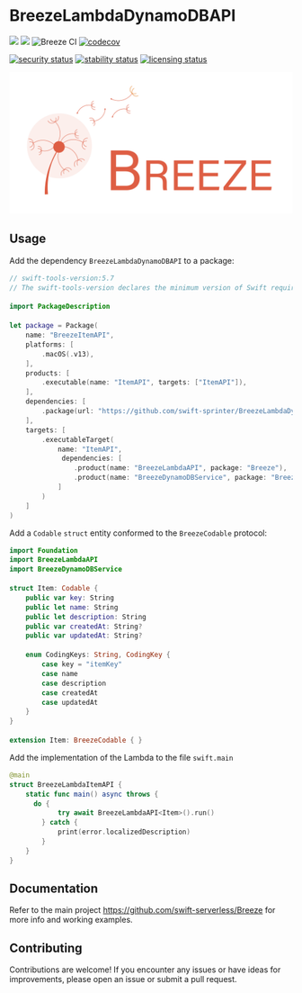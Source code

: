 # BreezeLambdaDynamoDBAPI
[![](https://img.shields.io/endpoint?url=https%3A%2F%2Fswiftpackageindex.com%2Fapi%2Fpackages%2Fswift-serverless%2FBreezeLambdaDynamoDBAPI%2Fbadge%3Ftype%3Dswift-versions)](https://swiftpackageindex.com/swift-serverless/BreezeLambdaDynamoDBAPI) [![](https://img.shields.io/endpoint?url=https%3A%2F%2Fswiftpackageindex.com%2Fapi%2Fpackages%2Fswift-serverless%2FBreezeLambdaDynamoDBAPI%2Fbadge%3Ftype%3Dplatforms)](https://swiftpackageindex.com/swift-serverless/BreezeLambdaDynamoDBAPI) ![Breeze CI](https://github.com/swift-serverless/BreezeLambdaDynamoDBAPI/actions/workflows/swift-test.yml/badge.svg) [![codecov](https://codecov.io/gh/swift-serverless/BreezeLambdaDynamoDBAPI/branch/main/graph/badge.svg?token=PJR7YGBSQ0)](https://codecov.io/gh/swift-serverless/BreezeLambdaDynamoDBAPI)

[![security status](https://www.meterian.io/badge/gh/swift-serverless/BreezeLambdaDynamoDBAPI/security?branch=main)](https://www.meterian.io/report/gh/swift-serverless/BreezeLambdaDynamoDBAPI)
[![stability status](https://www.meterian.io/badge/gh/swift-serverless/BreezeLambdaDynamoDBAPI/stability?branch=main)](https://www.meterian.io/report/gh/swift-serverless/BreezeLambdaDynamoDBAPI)
[![licensing status](https://www.meterian.io/badge/gh/swift-serverless/BreezeLambdaDynamoDBAPI/licensing?branch=main)](https://www.meterian.io/report/gh/swift-serverless/BreezeLambdaDynamoDBAPI)

![Breeze](logo.png)

## Usage

Add the dependency `BreezeLambdaDynamoDBAPI` to a package:

```swift
// swift-tools-version:5.7
// The swift-tools-version declares the minimum version of Swift required to build this package.

import PackageDescription

let package = Package(
    name: "BreezeItemAPI",
    platforms: [
        .macOS(.v13),
    ],
    products: [
        .executable(name: "ItemAPI", targets: ["ItemAPI"]),
    ],
    dependencies: [
        .package(url: "https://github.com/swift-sprinter/BreezeLambdaDynamoDBAPI.git", from: "0.4.0")
    ],
    targets: [
        .executableTarget(
            name: "ItemAPI",
             dependencies: [
                .product(name: "BreezeLambdaAPI", package: "Breeze"),
                .product(name: "BreezeDynamoDBService", package: "Breeze"),
            ]
        )
    ]
)
```

Add a `Codable` `struct` entity conformed to the `BreezeCodable` protocol:

```swift
import Foundation
import BreezeLambdaAPI
import BreezeDynamoDBService

struct Item: Codable {
    public var key: String
    public let name: String
    public let description: String
    public var createdAt: String?
    public var updatedAt: String?
    
    enum CodingKeys: String, CodingKey {
        case key = "itemKey"
        case name
        case description
        case createdAt
        case updatedAt
    }
}

extension Item: BreezeCodable { }
```

Add the implementation of the Lambda to the file `swift.main`

```swift
@main
struct BreezeLambdaItemAPI {
    static func main() async throws {
      do {
            try await BreezeLambdaAPI<Item>().run()
        } catch {
            print(error.localizedDescription)
        }
    }
}
```

## Documentation

Refer to the main project https://github.com/swift-serverless/Breeze for more info and working examples.

## Contributing

Contributions are welcome! If you encounter any issues or have ideas for improvements, please open an issue or submit a pull request.




